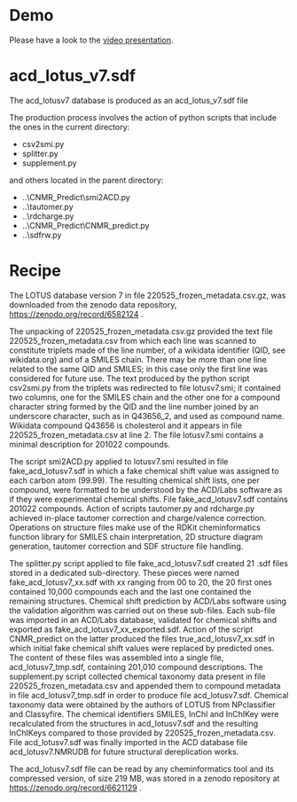 Demo
====

Please have a look to the [video presentation](https://github.com/nuzillard/KnapsackSearch/tree/master/acd_lotusv7_add_on/acd_lotusv7.mp4).


acd_lotus_v7.sdf
================

The acd_lotusv7 database is produced as an acd_lotus_v7.sdf file

The production process involves the action of python scripts
that include the ones in the current directory:

- csv2smi.py
- splitter.py
- supplement.py

and others located in the parent directory:

- ..\CNMR_Predict\smi2ACD.py
- ..\tautomer.py
- ..\rdcharge.py
- ..\CNMR_Predict\CNMR_predict.py
- ..\sdfrw.py


Recipe
======

The LOTUS database version 7 in file 220525_frozen_metadata.csv.gz, was downloaded from the zenodo data repository,
https://zenodo.org/record/6582124 .

The unpacking of 220525_frozen_metadata.csv.gz provided the text file 220525_frozen_metadata.csv from which each line was scanned
to constitute triplets made of the line number, of a wikidata identifier (QID, see wikidata.org) and of a SMILES chain.
There may be more than one line related to the same QID and SMILES; in this case only the first line was considered for future use.
The text produced by the python script csv2smi.py from the triplets was redirected to file lotusv7.smi;
it contained two columns, one for the SMILES chain and the other one for a compound character string formed
by the QID and the line number joined by an underscore character, such as in Q43656_2, and used as compound name.
Wikidata compound Q43656 is cholesterol and it appears in file 220525_frozen_metadata.csv at line 2.
The file lotusv7.smi contains a minimal description for 201022 compounds.

The script smi2ACD.py applied to lotusv7.smi resulted in file fake_acd_lotusv7.sdf in which a fake chemical shift value
was assigned to each carbon atom (99.99).
The resulting chemical shift lists, one per compound, were formatted to be understood by the ACD/Labs software
as if they were experimental chemical shifts. File fake_acd_lotusv7.sdf contains 201022 compounds.
Action of scripts tautomer.py and rdcharge.py achieved in-place tautomer correction and charge/valence correction.
Operations on structure files make use of the RDKit cheminformatics function library for SMILES chain interpretation,
2D structure diagram generation, tautomer correction and SDF structure file handling.

The splitter.py script applied to file fake_acd_lotusv7.sdf created 21 .sdf files stored in a dedicated sub-directory.
These pieces were named fake_acd_lotusv7_xx.sdf with xx ranging from 00 to 20, the 20 first ones contained 10,000 compounds each
and the last one contained the remaining structures.
Chemical shift prediction by ACD/Labs software using the validation algorithm was carried out on these sub-files.
Each sub-file was imported in an ACD/Labs database, validated for chemical shifts and exported as fake_acd_lotusv7_xx_exported.sdf.
Action of the script CNMR_predict on the latter produced the files true_acd_lotusv7_xx.sdf in which
initial fake chemical shift values were replaced by predicted ones.
The content of these files was assembled into a single file, acd_lotusv7_tmp.sdf, containing 201,010 compound descriptions.
The supplement.py script collected chemical taxonomy data present in file 220525_frozen_metadata.csv
and appended them to compound metadata in file acd_lotusv7_tmp.sdf in order to produce file acd_lotusv7.sdf.
Chemical taxonomy data were obtained by the authors of LOTUS from NPclassifier and Classyfire.
The chemical identifiers SMILES, InChI and InChIKey were recalculated from the structures in acd_lotusv7.sdf
and the resulting InChIKeys compared to those provided by 220525_frozen_metadata.csv.
File acd_lotusv7.sdf was finally imported in the ACD database file acd_lotusv7.NMRUDB for future structural dereplication works.

The acd_lotusv7.sdf file can be read by any cheminformatics tool and its compressed version, of size 219 MB,
was stored in a zenodo repository at https://zenodo.org/record/6621129 .
